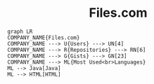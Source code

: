<h1 align="center">Files.com</h1>

```mermaid
graph LR
COMPANY_NAME{Files.com}
COMPANY_NAME ---> U{Users} ---> UN[4]
COMPANY_NAME ---> R{Repositories} ---> RN[6]
COMPANY_NAME ---> G{Gists} ---> GN[23]
COMPANY_NAME ---> ML{Most Used<br>Languages}
ML --> Java[Java]
ML --> HTML[HTML]
```
